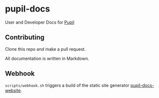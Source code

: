 # pupil-docs

User and Developer Docs for [Pupil](https://github.com/pupil-labs/pupil)

## Contributing

Clone this repo and make a pull request. 

All documentation is written in Markdown. 

## Webhook

`scripts/webhook.sh` triggers a build of the static site generator [pupil-docs-website](https://github.com/pupil-labs/pupil-docs-website). 
